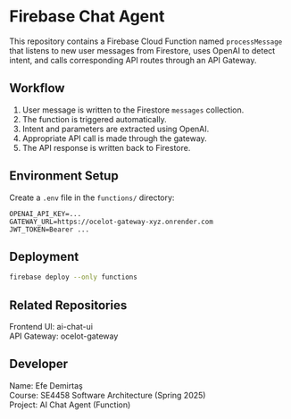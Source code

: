 
# Firebase Chat Agent

This repository contains a Firebase Cloud Function named `processMessage` that listens to new user messages from Firestore, uses OpenAI to detect intent, and calls corresponding API routes through an API Gateway.

## Workflow

1. User message is written to the Firestore `messages` collection.
2. The function is triggered automatically.
3. Intent and parameters are extracted using OpenAI.
4. Appropriate API call is made through the gateway.
5. The API response is written back to Firestore.

## Environment Setup

Create a `.env` file in the `functions/` directory:

```
OPENAI_API_KEY=...
GATEWAY_URL=https://ocelot-gateway-xyz.onrender.com
JWT_TOKEN=Bearer ...
```

## Deployment

```bash
firebase deploy --only functions
```

## Related Repositories

Frontend UI: ai-chat-ui  
API Gateway: ocelot-gateway

## Developer

Name: Efe Demirtaş  
Course: SE4458 Software Architecture (Spring 2025)  
Project: AI Chat Agent (Function)
